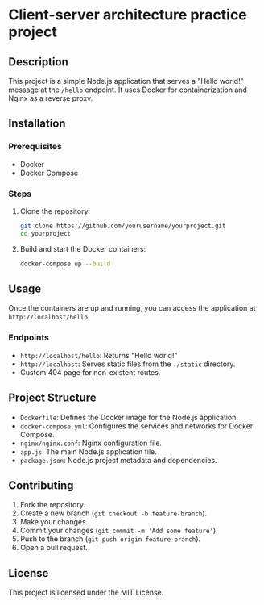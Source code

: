 # Client-server architecture practice project

## Description
This project is a simple Node.js application that serves a "Hello world!" message at the `/hello` endpoint. It uses Docker for containerization and Nginx as a reverse proxy.

## Installation

### Prerequisites
- Docker
- Docker Compose

### Steps
1. Clone the repository:
    ```bash
    git clone https://github.com/yourusername/yourproject.git
    cd yourproject
    ```

2. Build and start the Docker containers:
    ```bash
    docker-compose up --build
    ```

## Usage
Once the containers are up and running, you can access the application at `http://localhost/hello`.

### Endpoints
- `http://localhost/hello`: Returns "Hello world!"
- `http://localhost`: Serves static files from the `./static` directory.
- Custom 404 page for non-existent routes.

## Project Structure
- `Dockerfile`: Defines the Docker image for the Node.js application.
- `docker-compose.yml`: Configures the services and networks for Docker Compose.
- `nginx/nginx.conf`: Nginx configuration file.
- `app.js`: The main Node.js application file.
- `package.json`: Node.js project metadata and dependencies.

## Contributing
1. Fork the repository.
2. Create a new branch (`git checkout -b feature-branch`).
3. Make your changes.
4. Commit your changes (`git commit -m 'Add some feature'`).
5. Push to the branch (`git push origin feature-branch`).
6. Open a pull request.

## License
This project is licensed under the MIT License.
